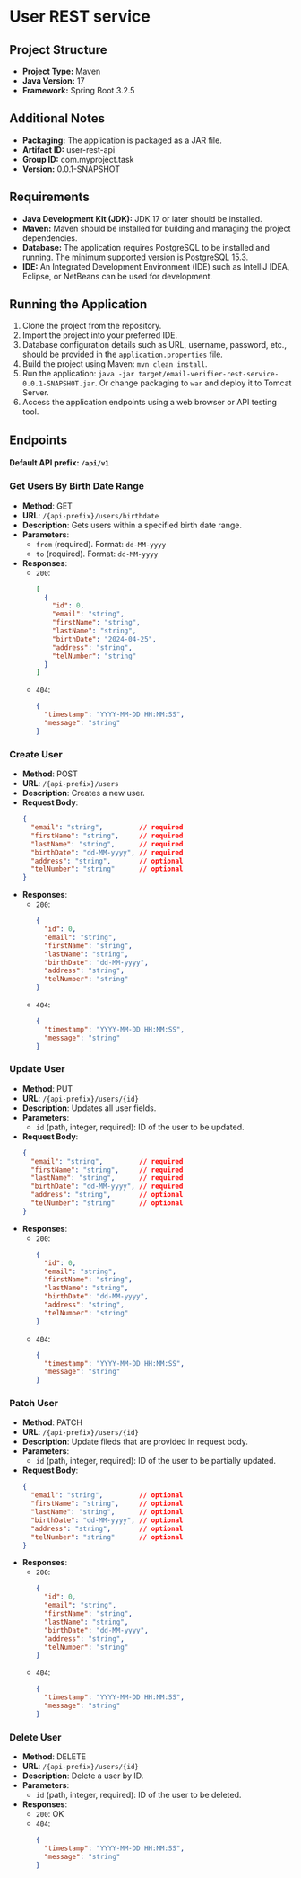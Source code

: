 # User REST service

## Project Structure

- **Project Type:** Maven
- **Java Version:** 17
- **Framework:** Spring Boot 3.2.5

## Additional Notes

- **Packaging:** The application is packaged as a JAR file.
- **Artifact ID:** user-rest-api
- **Group ID:** com.myproject.task
- **Version:** 0.0.1-SNAPSHOT

## Requirements

- **Java Development Kit (JDK):** JDK 17 or later should be installed.
- **Maven:** Maven should be installed for building and managing the project dependencies.
- **Database:** The application requires PostgreSQL to be installed and running. The minimum supported version is
  PostgreSQL 15.3.
- **IDE:** An Integrated Development Environment (IDE) such as IntelliJ IDEA, Eclipse, or NetBeans can be used for
  development.

## Running the Application

1. Clone the project from the repository.
2. Import the project into your preferred IDE.
3. Database configuration details such as URL, username, password, etc., should be provided in
   the `application.properties` file.
4. Build the project using Maven: `mvn clean install`.
5. Run the application: `java -jar target/email-verifier-rest-service-0.0.1-SNAPSHOT.jar`. Or change packaging to `war`
   and deploy it to Tomcat Server.
6. Access the application endpoints using a web browser or API testing tool.

## Endpoints

#### Default API prefix: `/api/v1`

### Get Users By Birth Date Range

- **Method**: GET
- **URL**: `/{api-prefix}/users/birthdate`
- **Description**: Gets users within a specified birth date range.
- **Parameters**:
    - `from` (required). Format: `dd-MM-yyyy`
    - `to` (required). Format: `dd-MM-yyyy`
- **Responses**:
    - `200`:
      ```json
      [
        {
          "id": 0,
          "email": "string",
          "firstName": "string",
          "lastName": "string",
          "birthDate": "2024-04-25",
          "address": "string",
          "telNumber": "string"
        }
      ]
    - `404`:
      ```json
      {
        "timestamp": "YYYY-MM-DD HH:MM:SS",
        "message": "string"
      }

### Create User

- **Method**: POST
- **URL**: `/{api-prefix}/users`
- **Description**: Creates a new user.
- **Request Body**:
  ```json
  {
    "email": "string",         // required
    "firstName": "string",     // required
    "lastName": "string",      // required
    "birthDate": "dd-MM-yyyy", // required
    "address": "string",       // optional
    "telNumber": "string"      // optional
  }
- **Responses**:
    - `200`:
       ```json
       {
         "id": 0,
         "email": "string",
         "firstName": "string",
         "lastName": "string",
         "birthDate": "dd-MM-yyyy",
         "address": "string",
         "telNumber": "string"
       }
    - `404`:
      ```json
      {
        "timestamp": "YYYY-MM-DD HH:MM:SS",
        "message": "string"
      }

### Update User

- **Method**: PUT
- **URL**: `/{api-prefix}/users/{id}`
- **Description**: Updates all user fields.
- **Parameters**:
    - `id` (path, integer, required): ID of the user to be updated.
- **Request Body**:
     ```json 
     {
       "email": "string",         // required
       "firstName": "string",     // required
       "lastName": "string",      // required
       "birthDate": "dd-MM-yyyy", // required
       "address": "string",       // optional
       "telNumber": "string"      // optional
     }
- **Responses**:
    - `200`:
       ```json
       {
         "id": 0,
         "email": "string",
         "firstName": "string",
         "lastName": "string",
         "birthDate": "dd-MM-yyyy",
         "address": "string",
         "telNumber": "string"
       }
    - `404`:
      ```json
      {
        "timestamp": "YYYY-MM-DD HH:MM:SS",
        "message": "string"
      }

### Patch User

- **Method**: PATCH
- **URL**: `/{api-prefix}/users/{id}`
- **Description**: Update fileds that are provided in request body.
- **Parameters**:
    - `id` (path, integer, required): ID of the user to be partially updated.
- **Request Body**:
     ```json 
     {
       "email": "string",         // optional
       "firstName": "string",     // optional
       "lastName": "string",      // optional
       "birthDate": "dd-MM-yyyy", // optional
       "address": "string",       // optional
       "telNumber": "string"      // optional
     }
- **Responses**:
    - `200`:
       ```json
       {
         "id": 0,
         "email": "string",
         "firstName": "string",
         "lastName": "string",
         "birthDate": "dd-MM-yyyy",
         "address": "string",
         "telNumber": "string"
       }
    - `404`:
      ```json
      {
        "timestamp": "YYYY-MM-DD HH:MM:SS",
        "message": "string"
      }

### Delete User

- **Method**: DELETE
- **URL**: `/{api-prefix}/users/{id}`
- **Description**: Delete a user by ID.
- **Parameters**:
    - `id` (path, integer, required): ID of the user to be deleted.
- **Responses**:
    - `200`: OK
    - `404`:
      ```json
      {
        "timestamp": "YYYY-MM-DD HH:MM:SS",
        "message": "string"
      }